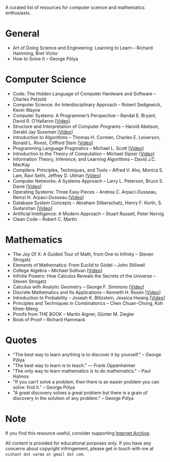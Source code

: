A curated list of resources for computer science and mathematics enthusiasts.

# General

- Art of Doing Science and Engineering: Learning to Learn – Richard Hamming, Bret Victor
- How to Solve It – George Pólya

# Computer Science

- Code: The Hidden Language of Computer Hardware and Software – Charles Petzold
- Computer Science: An Interdisciplinary Approach – Robert Sedgewick, Kevin Wayne
- Computer Systems: A Programmer’s Perspective – Randal E. Bryant, David R. O’Hallaron [[Video](https://archive.org/details/cmu-15-213-introduction-to-computer-systems)]
- Structure and Interpretation of Computer Programs – Harold Abelson, Gerald Jay Sussman [[Video](https://archive.org/details/mit-6001-structure-and-interpretation-of-computer-programs)]
- Introduction to Algorithms – Thomas H. Cormen, Charles E. Leiserson, Ronald L. Rivest, Clifford Stein [[Video](https://archive.org/details/mit-6006-introduction-to-algorithms)]
- Programming Language Pragmatics – Michael L. Scott [[Video](https://archive.org/details/stonybrook-cse307-principles-of-programming-languages)]
- Introduction to the Theory of Computation – Michael Sipser [[Video](https://archive.org/details/mit-18404j-theory-of-computation)]
- Information Theory, Inference, and Learning Algorithms – David J.C. MacKay
- Compilers: Principles, Techniques, and Tools – Alfred V. Aho, Monica S. Lam, Ravi Sethi, Jeffrey D. Ullman [[Video](https://archive.org/details/coursera-compilers)]
- Computer Networks: A Systems Approach – Larry L. Peterson, Bruce S. Davie [[Video](https://archive.org/details/stanford-cs144-introduction-to-computer-networking)]
- Operating Systems: Three Easy Pieces – Andrea C. Arpaci-Dusseau, Remzi H. Arpaci-Dusseau [[Video](https://archive.org/details/caltech-cs124-operating-systems)]
- Database System Concepts – Abraham Silberschatz, Henry F. Korth, S. Sudarshan [[Video](https://archive.org/details/cmu-15-445-introduction-to-database-systems)]
- Artificial Intelligence: A Modern Approach – Stuart Russell, Peter Norvig
- Clean Code – Robert C. Martin

# Mathematics

- The Joy Of X: A Guided Tour of Math, from One to Infinity – Steven Strogatz
- Elements of Mathematics: From Euclid to Gödel – John Stillwell
- College Algebra – Michael Sullivan [[Video](https://archive.org/details/umkc-math110-college-algebra)]
- Infinite Powers: How Calculus Reveals the Secrets of the Universe – Steven Strogatz
- Calculus with Analytic Geometry – George F. Simmons [[Video](https://archive.org/details/mit-1801-single-variable-calculus)]
- Discrete Mathematics and Its Applications – Kenneth H. Rosen [[Video](https://archive.org/details/arsdigita-discrete-mathematics)]
- Introduction to Probability – Joseph K. Blitzstein, Jessica Hwang [[Video](https://archive.org/details/harvard-stat110-probability)]
- Principles and Techniques in Combinatorics – Chen Chuan-Chong, Koh Khee-Meng
- Proofs from THE BOOK – Martin Aigner, Günter M. Ziegler
- Book of Proof – Richard Hammack

# Quotes

- "The best way to learn anything is to discover it by yourself." – George Pólya
- "The best way to learn is to teach." — Frank Oppenheimer
- "The only way to learn mathematics is to do mathematics." – Paul Halmos
- "If you can’t solve a problem, then there is an easier problem you can solve: find it." – George Pólya
- "A great discovery solves a great problem but there is a grain of discovery in the solution of any problem." – George Pólya

# Note

If you find this resource useful, consider supporting [Internet Archive](https://archive.org/donate).

All content is provided for educational purposes only. If you have any concerns about copyright infringement, please get in touch with me at `nishant dot varma at gmail dot com`.
